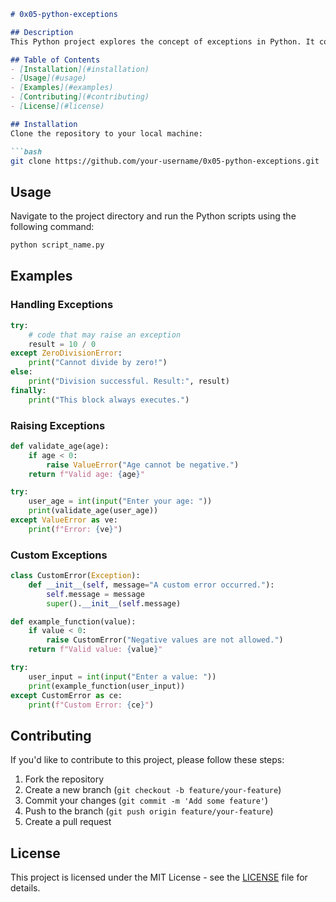 ```markdown
# 0x05-python-exceptions

## Description
This Python project explores the concept of exceptions in Python. It covers how to handle errors, raise exceptions, and create custom exceptions. The code examples provided illustrate best practices for dealing with exceptional cases in Python programs.

## Table of Contents
- [Installation](#installation)
- [Usage](#usage)
- [Examples](#examples)
- [Contributing](#contributing)
- [License](#license)

## Installation
Clone the repository to your local machine:

```bash
git clone https://github.com/your-username/0x05-python-exceptions.git
```

## Usage
Navigate to the project directory and run the Python scripts using the following command:

```bash
python script_name.py
```

## Examples
### Handling Exceptions
```python
try:
    # code that may raise an exception
    result = 10 / 0
except ZeroDivisionError:
    print("Cannot divide by zero!")
else:
    print("Division successful. Result:", result)
finally:
    print("This block always executes.")
```

### Raising Exceptions
```python
def validate_age(age):
    if age < 0:
        raise ValueError("Age cannot be negative.")
    return f"Valid age: {age}"

try:
    user_age = int(input("Enter your age: "))
    print(validate_age(user_age))
except ValueError as ve:
    print(f"Error: {ve}")
```

### Custom Exceptions
```python
class CustomError(Exception):
    def __init__(self, message="A custom error occurred."):
        self.message = message
        super().__init__(self.message)

def example_function(value):
    if value < 0:
        raise CustomError("Negative values are not allowed.")
    return f"Valid value: {value}"

try:
    user_input = int(input("Enter a value: "))
    print(example_function(user_input))
except CustomError as ce:
    print(f"Custom Error: {ce}")
```

## Contributing
If you'd like to contribute to this project, please follow these steps:
1. Fork the repository
2. Create a new branch (`git checkout -b feature/your-feature`)
3. Commit your changes (`git commit -m 'Add some feature'`)
4. Push to the branch (`git push origin feature/your-feature`)
5. Create a pull request

## License
This project is licensed under the MIT License - see the [LICENSE](LICENSE) file for details.
```
